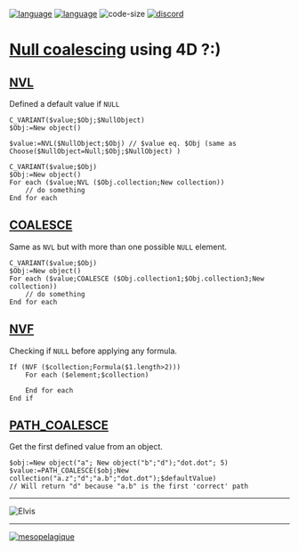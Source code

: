 [![language](https://img.shields.io/static/v1?label=language&message=4d&color=blue)](https://developer.4d.com/)
[![language](https://img.shields.io/github/languages/top/mesopelagique/NullCoaliescingOperator.svg)](https://developer.4d.com/)
![code-size](https://img.shields.io/github/languages/code-size/mesopelagique/NullCoaliescingOperator.svg)
[![discord][discord-shield]][discord-url]

# [Null coalescing](https://en.wikipedia.org/wiki/Null_coalescing_operator) using 4D ?:)

## [NVL](Documentation/Methods/NVL.md)

Defined a default value if `NULL`

```4d
C_VARIANT($value;$Obj;$NullObject)
$Obj:=New object()

$value:=NVL($NullObject;$Obj) // $value eq. $Obj (same as Choose($NullObject=Null;$Obj;$NullObject) )
```


```4d
C_VARIANT($value;$Obj)
$Obj:=New object()
For each ($value;NVL ($Obj.collection;New collection))
	// do something
End for each 

```

## [COALESCE](Documentation/Methods/COALESCE.md)

Same as `NVL` but with more than one possible `NULL` element.

```4d
C_VARIANT($value;$Obj)
$Obj:=New object()
For each ($value;COALESCE ($Obj.collection1;$Obj.collection3;New collection))
	// do something
End for each 

```

## [NVF](Documentation/Methods/NVF.md)

Checking if `NULL` before applying any formula.


```4d
If (NVF ($collection;Formula($1.length>2)))
	For each ($element;$collection)

	End for each
End if
```

## [PATH_COALESCE](Documentation/Methods/PATH_COALESCE.md)

Get the first defined value from an object.

```4d
$obj:=New object("a"; New object("b";"d");"dot.dot"; 5)
$value:=PATH_COALESCE($obj;New collection("a.z";"d";"a.b";"dot.dot");$defaultValue)
// Will return "d" because "a.b" is the first 'correct' path
```

---

![Elvis](https://res.cloudinary.com/practicaldev/image/fetch/s--fUx8DazI--/c_limit%2Cf_auto%2Cfl_progressive%2Cq_auto%2Cw_880/https://thepracticaldev.s3.amazonaws.com/i/6j3wmn15zj3vp3qyfctv.jpg)

---

[<img src="https://mesopelagique.github.io/quatred.png" alt="mesopelagique"/>](https://mesopelagique.github.io/)

[discord-shield]: https://img.shields.io/badge/chat-discord-7289DA?logo=discord&style=flat
[discord-url]: https://discord.gg/dVTqZHr
